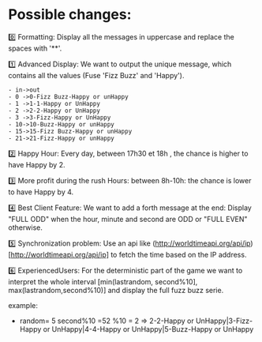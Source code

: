 # Possible changes:
:zero: Formatting: 
    Display all the messages in uppercase and replace the spaces with '**'. 

:one: Advanced Display: 
    We want to output the unique message, which contains all the values (Fuse 'Fizz Buzz' and 'Happy').

    - in->out
    - 0 ->0-Fizz Buzz-Happy or unHappy
    - 1 ->1-1-Happy or UnHappy
    - 2 ->2-2-Happy or UnHappy
    - 3 ->3-Fizz-Happy or UnHappy
    - 10->10-Buzz-Happy or unHappy
    - 15->15-Fizz Buzz-Happy or unHappy
    - 21->21-Fizz-Happy or unHappy


:two: Happy Hour: 
    Every day, between 17h30 et 18h , the chance is higher to have Happy by 2.
    
:three: More profit during the rush Hours: between 8h-10h: 
    the chance is lower to have Happy by 4.

:four: Best Client Feature:
    We want to add a forth message at the end: 
    Display "FULL ODD" when the hour, minute and second are ODD or "FULL EVEN" otherwise.
  
:five: Synchronization problem: 
    Use an api like (http://worldtimeapi.org/api/ip)[http://worldtimeapi.org/api/ip] to fetch the time based on the IP address.

:six: ExperiencedUsers: 
    For the deterministic part of the game we want to interpret the whole interval [min(lastrandom, second%10],         max(lastrandom,second%10)] and display the full fuzz buzz serie.
  
  example:
  - random= 5
    second%10 =52 %10 = 2
        => 2-2-Happy or UnHappy|3-Fizz-Happy or UnHappy|4-4-Happy or UnHappy|5-Buzz-Happy or UnHappy
  
